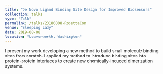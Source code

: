```yaml
---
title: "De Novo Ligand Binding Site Design for Improved Biosensors"
collection: talks
type: "Talk"
permalink: /talks/20180808-RosettaCon
venue: "Sleeping Lady"
date: 2019-08-08
location: "Leavenworth, Washington"
---
```


I present my work developing a new method to build small molecule binding sites from scratch. I applied my method to 
introduce binding sites into protein-protein interfaces to create new chemically-induced dimerization systems.